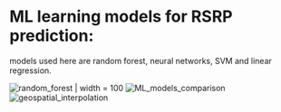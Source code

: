 # ML learning models for RSRP prediction: #

models used here are random forest, neural networks, SVM and linear regression.

![random_forest](https://github.com/user-attachments/assets/2600cabf-d9f7-4f92-b96a-0f451bc67561c)  | width = 100
![ML_models_comparison](https://github.com/user-attachments/assets/55d51378-07e1-429b-8508-e0f31578ac7b)
![geospatial_interpolation](https://github.com/user-attachments/assets/4f63445b-533b-486a-ab7c-fc6b989993c0)




